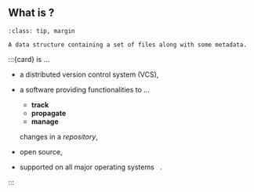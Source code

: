 ## What is <i class="fab fa-git"></i>?

```{admonition} Repository
:class: tip, margin

A data structure containing a set of files along with some metadata.

```
:::{card} [**<i class="fab fa-git"></i>**](https://git-scm.com) is ...

* a distributed version control system (VCS),
* a software providing functionalities to ...

  - **track**
  - **propagate**
  - **manage**

  changes in a _repository_,

* open source,
* supported on all major operating systems <i class="fab fa-linux"></i>&nbsp;<i class="fab fa-windows"></i>&nbsp;<i class="fab fa-apple"></i>.

:::
